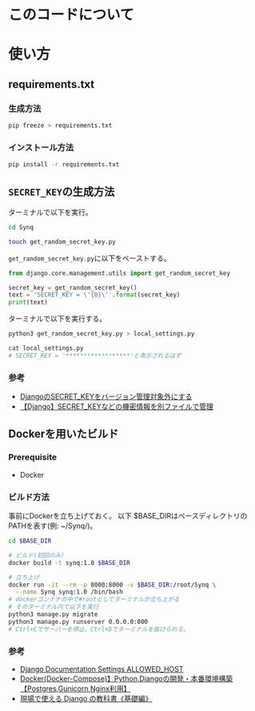 # このコードについて

# 使い方
## requirements.txt
### 生成方法
```bash
pip freeze > requirements.txt
```

### インストール方法
```bash
pip install -r requirements.txt
```

## `SECRET_KEY`の生成方法

ターミナルで以下を実行。
```bash
cd Synq

touch get_random_secret_key.py 
```

`get_random_secret_key.py`に以下をペーストする。

```python
from django.core.management.utils import get_random_secret_key

secret_key = get_random_secret_key()
text = 'SECRET_KEY = \'{0}\''.format(secret_key)
print(text)
```

ターミナルで以下を実行する。

```bash
python3 get_random_secret_key.py > local_settings.py

cat local_settings.py
# SECRET_KEY = '******************'と表示されるはず
```

### 参考
- [DjangoのSECRET_KEYをバージョン管理対象外にする](https://qiita.com/haessal/items/abaef7ee4fdbd3b218f5)
- [【Django】SECRET_KEYなどの機密情報を別ファイルで管理](https://chigusa-web.com/blog/django-secret/)



## Dockerを用いたビルド
### Prerequisite
- Docker

### ビルド方法
事前にDockerを立ち上げておく。
以下 $BASE_DIRはベースディレクトリのPATHを表す(例: ~/Synq/)。
```bash
cd $BASE_DIR

# ビルド(初回のみ)
docker build -t synq:1.0 $BASE_DIR

# 立ち上げ
docker run -it --rm -p 8000:8000 -v $BASE_DIR:/root/Synq \
  --name Synq synq:1.0 /bin/bash
# dockerコンテナの中で#rootとしてターミナルが立ち上がる
# そのターミナル内で以下を実行
python3 manage.py migrate
python3 manage.py runserver 0.0.0.0:800
# Ctrl+Cでサーバーを停止、Ctrl+Dでターミナルを抜けられる。
```

### 参考
- [Django Documentation Settings ALLOWED_HOST](https://docs.djangoproject.com/en/2.2/ref/settings/#allowed-hosts)
- [Docker(Docker-Compose)】Python,Djangoの開発・本番環境構築【Postgres,Gunicorn,Nginx利用】](https://tomato-develop.com/docker-dockercompose-python-django-postgresql-gunicorn-nginx-how-to-build-development-and-production-environment/)
- [現場で使える Django の教科書《基礎編》](https://amzn.asia/d/g1zXfkl)